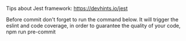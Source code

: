 Tips about Jest framework:
https://devhints.io/jest

Before commit don't forget to run the command below. It will trigger the eslint and code coverage, in order to guarantee the quality of your code,
npm run pre-commit
